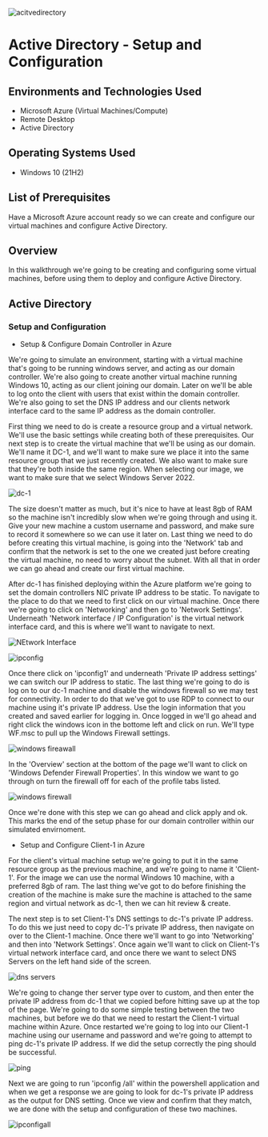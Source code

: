 
![acitvedirectory](https://github.com/user-attachments/assets/281aa924-786b-4692-9111-427bb727ea92)


<h1>Active Directory - Setup and Configuration </h1>


<h2>Environments and Technologies Used</h2>

- Microsoft Azure (Virtual Machines/Compute)
- Remote Desktop
- Active Directory

<h2>Operating Systems Used </h2>

- Windows 10</b> (21H2)

<h2>List of Prerequisites</h2>

Have a Microsoft Azure account ready so we can create and configure our virtual machines and configure Active Directory. 
 
<h2>Overview</h2>

In this walkthrough we're going to be creating and configuring some virtual machines, before using them to deploy and configure Active Directory.

<h2>Active Directory</h2>

<h3>Setup and Configuration</h3>

- Setup & Configure Domain Controller in Azure

We're going to simulate an environment, starting with a virtual machine that's going to be running windows server, and acting as our domain controller. We're also going to create another virtual machine running Windows 10, acting as our client joining our domain. Later on we'll be able to log onto the client with users that exist within the domain controller. We're also going to set the DNS IP address and our clients network interface card to the same IP address as the domain controller. 

First thing we need to do is create a resource group and a virtual network. We'll use the basic settings while creating both of these prerequisites. Our next step is to create the virtual machine that we'll be using as our domain. We'll name it DC-1, and we'll want to make sure we place it into the same resource group that we just recently created. We also want to make sure that they're both inside the same region. When selecting our image, we want to make sure that we select Windows Server 2022. 

![dc-1](https://github.com/user-attachments/assets/52528d18-6611-49c9-b07e-057889b54e7a)

The size doesn't matter as much, but it's nice to have at least 8gb of RAM so the machine isn't incredibly slow when we're going through and using it. Give your new machine a custom username and password, and make sure to record it somewhere so we can use it later on. Last thing we need to do before creating this virtual machine, is going into the 'Network' tab and confirm that the network is set to the one we created just before creating the virtual machine, no need to worry about the subnet. With all that in order we can go ahead and create our first virtual machine.

After dc-1 has finished deploying within the Azure platform we're going to set the domain controllers NIC private IP address to be static. To navigate to the place to do that we need to first click on our virtual machine. Once there we're going to click on 'Networking' and then go to 'Network Settings'. Underneath 'Network interface / IP Configuration' is the virtual network interface card, and this is where we'll want to navigate to next. 

![NEtwork Interface](https://github.com/user-attachments/assets/8b2e9498-1d4e-4034-8190-e167ec75a298)

![ipconfig](https://github.com/user-attachments/assets/8481567c-0bd9-415d-8323-9e9e1eff3190)

Once there click on 'ipconfig1' and underneath 'Private IP address settings' we can switch our IP address to static. 
The last thing we're going to do is log on to our dc-1 machine and disable the windows firewall so we may test for connectivity. In order to do that we've got to use RDP to connect to our machine using it's private IP address. Use the login information that you created and saved earlier for logging in. Once logged in we'll go ahead and right click the windows icon in the bottome left and click on run. We'll type WF.msc to pull up the Windows Firewall settings. 

![windows fireawall](https://github.com/user-attachments/assets/13a85971-e3d0-4f63-a7d1-218b9f5ed01b)

In the 'Overview' section at the bottom of the page we'll want to click on 'Windows Defender Firewall Properties'. In this window we want to go through on turn the firewall off for each of the profile tabs listed.

![windows firewall](https://github.com/user-attachments/assets/3c2e1945-b70b-4005-9f7d-293e1466b4bc)

Once we're done with this step we can go ahead and click apply and ok. This marks the end of the setup phase for our domain controller within our simulated envirnoment.

- Setup and Configure Client-1 in Azure

For the client's virtual machine setup we're going to put it in the same resource group as the previous machine, and we're going to name it 'Client-1'. For the image we can use the normal Windows 10 machine, with a preferred 8gb of ram. The last thing we've got to do before finishing the creation of the machine is make sure the machine is attached to the same region and virtual network as dc-1, then we can hit review & create. 

The next step is to set Client-1's DNS settings to dc-1's private IP address. To do this we just need to copy dc-1's private IP address, then navigate on over to the Client-1 machine. Once there we'll want to go into 'Networking' and then into 'Network Settings'. Once again we'll want to click on Client-1's virtual network interface card, and once there we want to select DNS Servers on the left hand side of the screen.

![dns servers](https://github.com/user-attachments/assets/11f177ea-3c8d-436c-b2a5-53db779c9917)

We're going to change ther server type over to custom, and then enter the private IP address from dc-1 that we copied before hitting save up at the top of the page. We're going to do some simple testing between the two machines, but before we do that we need to restart the Client-1 virtual machine within Azure. Once restarted we're going to log into our Client-1 machine using our username and password and we're going to attempt to ping dc-1's private IP address. If we did the setup correctly the ping should be successful.

![ping](https://github.com/user-attachments/assets/7f58f69e-5984-49a4-9680-3d12bcfc2229)

Next we are going to run 'ipconfig /all' within the powershell application and when we get a response we are going to look for dc-1's private IP address as the output for DNS setting. Once we view and confirm that they match, we are done with the setup and configuration of these two machines.

![ipconfigall](https://github.com/user-attachments/assets/192d0bba-a040-47ff-8232-188bdcf79bd6)




